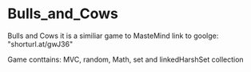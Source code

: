# Bulls_and_Cows
Bulls and Cows it is a similiar game to MasteMind link to goolge: "shorturl.at/gwJ36"


Game conttains: MVC, random, Math, set and linkedHarshSet collection
